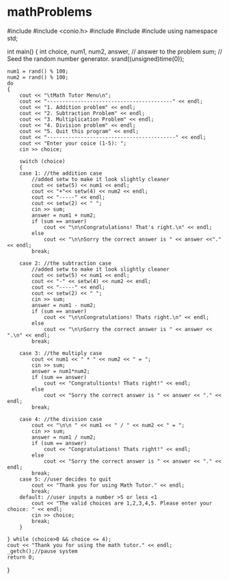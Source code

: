 # mathProblems
#include <iostream>
#include <conio.h>
#include <cstdlib>
#include <ctime>
#include <iomanip>
using namespace std;

int main()
{
	int choice,
	      num1,
	      num2,
	      answer, // answer to the problem
                          sum;
	// Seed the random number generator.
	srand((unsigned)time(0));

	num1 = rand() % 100;
	num2 = rand() % 100;
	do
	{
		cout << "\tMath Tutor Menu\n";
		cout << "-----------------------------------------" << endl;
		cout << "1. Addition problem" << endl;
		cout << "2. Subtraction Problem" << endl;
		cout << "3. Multiplication Problem" << endl;
		cout << "4. Division problem" << endl;
		cout << "5. Quit this program" << endl;
		cout << "------------------------------------------" << endl;
		cout << "Enter your coice (1-5): ";
		cin >> choice;

		switch (choice)
		{
		case 1: //the addition case
			//added setw to make it look slightly cleaner
			cout << setw(5) << num1 << endl;
			cout << "+"<< setw(4) << num2 << endl;
			cout << "-----" << endl;
			cout << setw(2) << " ";
			cin >> sum;
			answer = num1 + num2;
			if (sum == answer)
				cout << "\n\nCongratulations! That's right.\n" << endl;
			else
				cout << "\n\nSorry the correct answer is " << answer <<"." << endl;
			break;

		case 2: //the subtraction case
			//added setw to make it look slightly cleaner
			cout << setw(5) << num1 << endl;
			cout << "-" << setw(4) << num2 << endl;
			cout << "-----" << endl;
			cout << setw(2) << " ";
			cin >> sum;
			answer = num1 - num2;
			if (sum == answer)
				cout << "\n\nCongratulations! Thats right.\n" << endl;
			else
				cout << "\n\nSorry the correct answer is " << answer << ".\n" << endl;
			break;

		case 3: //the multiply case
			cout << num1 << " * " << num2 << " = ";
			cin >> sum;
			answer = num1*num2;
			if (sum == answer)
				cout << "Congratultionts! Thats right!" << endl;
			else
				cout << "Sorry the correct answer is " << answer << "." << endl;
			break;

		case 4: //the division case
			cout << "\n\n " << num1 << " / " << num2 << " = ";
			cin >> sum;
			answer = num1 / num2;
			if (sum == answer)
				cout << "Congratulations! Thats right!" << endl;
			else
				cout << "Sorry the correct answer is " << answer << "." << endl;
			break;
		case 5: //user decides to quit
			cout << "Thank you for using Math Tutor." << endl;
			break;
		default: //user inputs a number >5 or less <1
			cout << "The valid choices are 1,2,3,4,5. Please enter your choice: " << endl;
			cin >> choice;
			break;
		}

	} while (choice>0 && choice <= 4);
	cout << "Thank you for using the math tutor." << endl;
	_getch();//pause system
	return 0;
}
